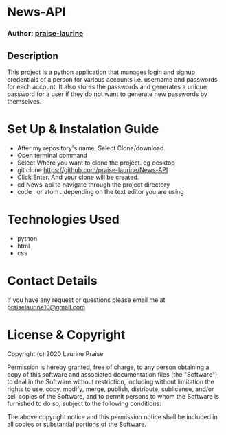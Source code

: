 # News-API

### Author: [praise-laurine](https://github.com/praise-laurine)

## Description
This project is a python application that manages login and signup credentials of a person for various accounts i.e. username and passwords for each account. It also stores the passwords and generates a unique password for a user if they do not want to generate new passwords by themselves.

# Set Up & Instalation Guide
- After my repository's name, Select Clone/download.
- Open terminal command
- Select Where you want to clone the project. eg desktop
- git clone https://github.com/praise-laurine/News-API
- Click Enter. And your clone will be created.
- cd News-api to navigate through the project directory
- code . or atom . depending on the text editor you are using

# Technologies Used
- python 
- html
- css

# Contact Details
If you have any request or questions please email me at praiselaurine10@gmail.com

# License & Copyright
Copyright (c) 2020 Laurine Praise

Permission is hereby granted, free of charge, to any person obtaining a copy of this software and associated documentation files (the "Software"), to deal in the Software without restriction, including without limitation the rights to use, copy, modify, merge, publish, distribute, sublicense, and/or sell copies of the Software, and to permit persons to whom the Software is furnished to do so, subject to the following conditions:

The above copyright notice and this permission notice shall be included in all copies or substantial portions of the Software.
